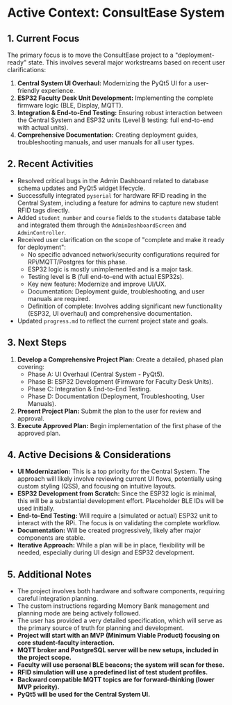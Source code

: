 # Active Context: ConsultEase System

## 1. Current Focus
The primary focus is to move the ConsultEase project to a "deployment-ready" state. This involves several major workstreams based on recent user clarifications:
1.  **Central System UI Overhaul:** Modernizing the PyQt5 UI for a user-friendly experience.
2.  **ESP32 Faculty Desk Unit Development:** Implementing the complete firmware logic (BLE, Display, MQTT).
3.  **Integration & End-to-End Testing:** Ensuring robust interaction between the Central System and ESP32 units (Level B testing: full end-to-end with actual units).
4.  **Comprehensive Documentation:** Creating deployment guides, troubleshooting manuals, and user manuals for all user types.

## 2. Recent Activities
*   Resolved critical bugs in the Admin Dashboard related to database schema updates and PyQt5 widget lifecycle.
*   Successfully integrated `pyserial` for hardware RFID reading in the Central System, including a feature for admins to capture new student RFID tags directly.
*   Added `student_number` and `course` fields to the `students` database table and integrated them through the `AdminDashboardScreen` and `AdminController`.
*   Received user clarification on the scope of "complete and make it ready for deployment":
    *   No specific advanced network/security configurations required for RPi/MQTT/Postgres for this phase.
    *   ESP32 logic is mostly unimplemented and is a major task.
    *   Testing level is B (full end-to-end with actual ESP32s).
    *   Key new feature: Modernize and improve UI/UX.
    *   Documentation: Deployment guide, troubleshooting, and user manuals are required.
    *   Definition of complete: Involves adding significant new functionality (ESP32, UI overhaul) and comprehensive documentation.
*   Updated `progress.md` to reflect the current project state and goals.

## 3. Next Steps
1.  **Develop a Comprehensive Project Plan:** Create a detailed, phased plan covering:
    *   Phase A: UI Overhaul (Central System - PyQt5).
    *   Phase B: ESP32 Development (Firmware for Faculty Desk Units).
    *   Phase C: Integration & End-to-End Testing.
    *   Phase D: Documentation (Deployment, Troubleshooting, User Manuals).
2.  **Present Project Plan:** Submit the plan to the user for review and approval.
3.  **Execute Approved Plan:** Begin implementation of the first phase of the approved plan.

## 4. Active Decisions & Considerations
*   **UI Modernization:** This is a top priority for the Central System. The approach will likely involve reviewing current UI flows, potentially using custom styling (QSS), and focusing on intuitive layouts.
*   **ESP32 Development from Scratch:** Since the ESP32 logic is minimal, this will be a substantial development effort. Placeholder BLE IDs will be used initially.
*   **End-to-End Testing:** Will require a (simulated or actual) ESP32 unit to interact with the RPi. The focus is on validating the complete workflow.
*   **Documentation:** Will be created progressively, likely after major components are stable.
*   **Iterative Approach:** While a plan will be in place, flexibility will be needed, especially during UI design and ESP32 development.

## 5. Additional Notes
*   The project involves both hardware and software components, requiring careful integration planning.
*   The custom instructions regarding Memory Bank management and planning mode are being actively followed.
*   The user has provided a very detailed specification, which will serve as the primary source of truth for planning and development.
*   **Project will start with an MVP (Minimum Viable Product) focusing on core student-faculty interaction.**
*   **MQTT broker and PostgreSQL server will be new setups, included in the project scope.**
*   **Faculty will use personal BLE beacons; the system will scan for these.**
*   **RFID simulation will use a predefined list of test student profiles.**
*   **Backward compatible MQTT topics are for forward-thinking (lower MVP priority).**
*   **PyQt5 will be used for the Central System UI.** 